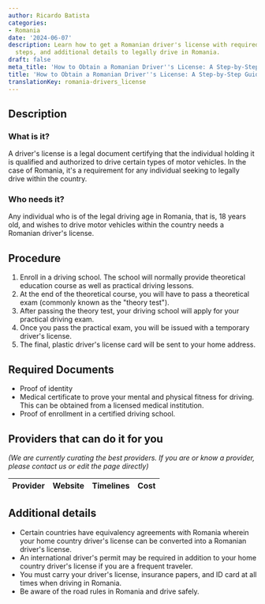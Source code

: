 ```yaml
---
author: Ricardo Batista
categories:
- Romania
date: '2024-06-07'
description: Learn how to get a Romanian driver's license with required documents,
  steps, and additional details to legally drive in Romania.
draft: false
meta_title: 'How to Obtain a Romanian Driver''s License: A Step-by-Step Guide'
title: 'How to Obtain a Romanian Driver''s License: A Step-by-Step Guide'
translationKey: romania-drivers_license
---
```


## Description
### What is it?
A driver's license is a legal document certifying that the individual holding it is qualified and authorized to drive certain types of motor vehicles. In the case of Romania, it's a requirement for any individual seeking to legally drive within the country.

### Who needs it?
Any individual who is of the legal driving age in Romania, that is, 18 years old, and wishes to drive motor vehicles within the country needs a Romanian driver's license.

## Procedure
1. Enroll in a driving school. The school will normally provide theoretical education course as well as practical driving lessons.
2. At the end of the theoretical course, you will have to pass a theoretical exam (commonly known as the "theory test").
3. After passing the theory test, your driving school will apply for your practical driving exam.
4. Once you pass the practical exam, you will be issued with a temporary driver's license.
5. The final, plastic driver's license card will be sent to your home address.

## Required Documents
- Proof of identity
- Medical certificate to prove your mental and physical fitness for driving. This can be obtained from a licensed medical institution.
- Proof of enrollment in a certified driving school.

## Providers that can do it for you

_(We are currently curating the best providers. If you are or know a provider, please contact us or edit the page directly)_

| Provider        |     Website     |     Timelines    |       Cost      |
| --------------- | --------------- |  :-------------: | :-------------: |

## Additional details
- Certain countries have equivalency agreements with Romania wherein your home country driver's license can be converted into a Romanian driver's license.
- An international driver's permit may be required in addition to your home country driver's license if you are a frequent traveler.
- You must carry your driver's license, insurance papers, and ID card at all times when driving in Romania.
- Be aware of the road rules in Romania and drive safely.